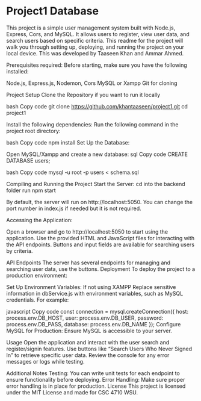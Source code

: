 # Project1 Database
This project is a simple user management system built with Node.js, Express, Cors, and MySQL. It allows users to register, view user data, and search users based on specific criteria. This readme for the project will walk you through setting up, deploying, and running the project on your local device. This was developed by Taaseen Khan and Ammar Ahmed.

Prerequisites required: 
Before starting, make sure you have the following installed:

Node.js, Express.js, Nodemon, Cors
MySQL or Xampp
Git for cloning

Project Setup
Clone the Repository if you want to run it locally

bash
Copy code
git clone https://github.com/khantaaseen/project1.git
cd project1

Install the following dependencies: Run the following command in the project root directory:

bash
Copy code
npm install
Set Up the Database:

Open MySQL/Xampp and create a new database:
sql
Copy code
CREATE DATABASE users;

bash
Copy code
mysql -u root -p users < schema.sql

Compiling and Running the Project
Start the Server: 
cd into the backend folder
run npm start

By default, the server will run on http://localhost:5050. You can change the port number in index.js if needed but it is not required.

Accessing the Application:

Open a browser and go to http://localhost:5050 to start using the application.
Use the provided HTML and JavaScript files for interacting with the API endpoints. Buttons and input fields are available for searching users by criteria.

API Endpoints
The server has several endpoints for managing and searching user data, use the buttons.
Deployment
To deploy the project to a production environment:

Set Up Environment Variables: If not using XAMPP Replace sensitive information in dbService.js with environment variables, such as MySQL credentials. For example:

javascript
Copy code
const connection = mysql.createConnection({
    host: process.env.DB_HOST,
    user: process.env.DB_USER,
    password: process.env.DB_PASS,
    database: process.env.DB_NAME
});
Configure MySQL for Production: Ensure MySQL is accessible to your server.


Usage
Open the application and interact with the user search and register/signin features.
Use buttons like “Search Users Who Never Signed In” to retrieve specific user data.
Review the console for any error messages or logs while testing.

Additional Notes
Testing: You can write unit tests for each endpoint to ensure functionality before deploying.
Error Handling: Make sure proper error handling is in place for production.
License
This project is licensed under the MIT License and made for CSC 4710 WSU.
